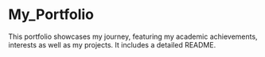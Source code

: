 # My_Portfolio
This portfolio showcases my journey, featuring my academic achievements, interests as well as my projects. It includes a detailed README. 
